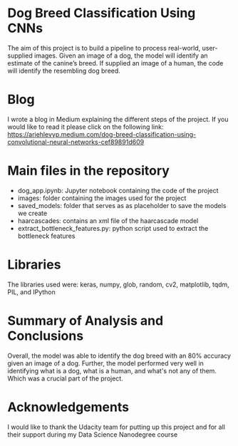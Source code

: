 # Dog Breed Classification Using CNNs
The aim of this project is to build a pipeline to process real-world, user-supplied images. Given an image of a dog, the model will identify an estimate of the canine’s breed. If supplied an image of a human, the code will identify the resembling dog breed.

# Blog
I wrote a blog in Medium explaining the different steps of the project. If you would like to read it please click on the following link: https://ariehlevyp.medium.com/dog-breed-classification-using-convolutional-neural-networks-cef89891d609

# Main files in the repository
- dog_app.ipynb: Jupyter notebook containing the code of the project
- images: folder containing the images used for the project
- saved_models: folder that serves as as placeholder to save the models we create
- haarcascades: contains an xml file of the haarcascade model
- extract_bottleneck_features.py: python script used to extract the bottleneck features

# Libraries
The libraries used were: keras, numpy, glob, random, cv2, matplotlib, tqdm, PIL, and IPython

# Summary of Analysis and Conclusions
Overall, the model was able to identify the dog breed with an 80% accuracy given an image of a dog. Further, the model performed very well in identifying what is a dog, what is a human, and what's not any of them. Which was a crucial part of the project.

# Acknowledgements
I would like to thank the Udacity team for putting up this project and for all their support during my Data Science Nanodegree course
